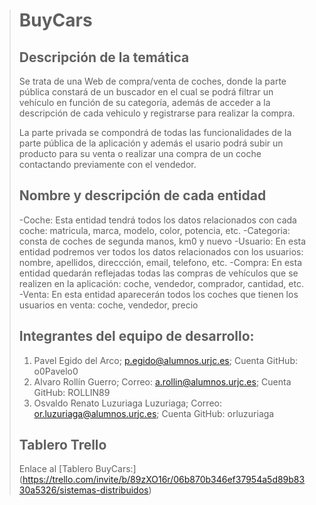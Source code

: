 > # BuyCars
>
> ## Descripción de la temática
> Se trata de una Web de compra/venta de coches, donde la parte pública constará de un buscador en el cual se podrá filtrar un vehículo 
> en función de su categoría, además de acceder a la descripción de cada vehiculo y registrarse para realizar la compra.
>
> La parte privada se compondrá de todas las funcionalidades de la parte pública de la aplicación y además el usario podrá subir un producto para su venta o realizar una compra de un coche contactando previamente con el vendedor.
>
> ## Nombre y descripción de cada entidad
> -Coche: Esta entidad tendrá todos los datos relacionados con cada coche: matricula, marca, modelo, color, potencia, etc.
> -Categoria: consta de coches de segunda manos, km0 y nuevo
> -Usuario: En esta entidad podremos ver todos los datos relacionados con los usuarios: nombre, apellidos, direccción, email, telefono, etc.
> -Compra: En esta entidad quedarán reflejadas todas las compras de vehículos que se realizen en la aplicación: coche, vendedor, comprador, cantidad, etc.
> -Venta: En esta entidad aparecerán todos los coches que tienen los usuarios en venta: coche, vendedor, precio
> 
> ## Integrantes del equipo de desarrollo:
> 1. Pavel Egido del Arco; 	p.egido@alumnos.urjc.es; Cuenta GitHub: o0Pavelo0 
> 2. Alvaro Rollín Guerro; Correo:	a.rollin@alumnos.urjc.es; Cuenta GitHub: ROLLIN89
> 3. Osvaldo Renato	Luzuriaga Luzuriaga; Correo: or.luzuriaga@alumnos.urjc.es; Cuenta GitHub: orluzuriaga
>
> ## Tablero Trello
>  Enlace al [Tablero BuyCars:] (https://trello.com/invite/b/89zXO16r/06b870b346ef37954a5d89b8330a5326/sistemas-distribuidos)
